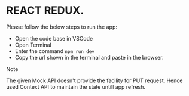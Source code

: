 # REACT REDUX.

Please follow the below steps to run the app:

* Open the code base in VSCode
* Open Terminal
* Enter the command `npm run dev`
* Copy the url shown in the terminal and paste in the browser.

> [!NOTE]
> The given Mock API doesn't provide the facility for PUT request. Hence used Context API to maintain the state untill app refresh.
